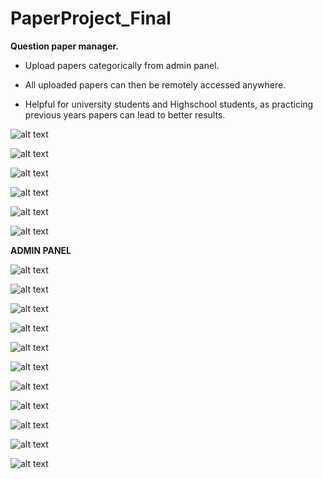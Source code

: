# PaperProject_Final

<b> Question paper manager. </b>

* Upload papers categorically from admin panel.

* All uploaded papers can then be remotely accessed anywhere.

* Helpful for university students and Highschool students, as practicing previous years papers can lead to better results.


![alt text](https://github.com/KuldeepSoni17/PaperProject_Final/blob/master/Phone_Screenshot/1.png)

![alt text](https://github.com/KuldeepSoni17/PaperProject_Final/blob/master/Phone_Screenshot/2.png)

![alt text](https://github.com/KuldeepSoni17/PaperProject_Final/blob/master/Phone_Screenshot/3.png)

![alt text](https://github.com/KuldeepSoni17/PaperProject_Final/blob/master/Phone_Screenshot/4.png)

![alt text](https://github.com/KuldeepSoni17/PaperProject_Final/blob/master/Phone_Screenshot/5.png)

![alt text](https://github.com/KuldeepSoni17/PaperProject_Final/blob/master/Phone_Screenshot/6.png)

<b> ADMIN PANEL </b>

![alt text](https://github.com/KuldeepSoni17/PaperProject_Final/blob/master/Web_Screenshot/Screenshot%20(34).png)

![alt text](https://github.com/KuldeepSoni17/PaperProject_Final/blob/master/Web_Screenshot/Screenshot%20(35).png)

![alt text](https://github.com/KuldeepSoni17/PaperProject_Final/blob/master/Web_Screenshot/Screenshot%20(36).png)

![alt text](https://github.com/KuldeepSoni17/PaperProject_Final/blob/master/Web_Screenshot/Screenshot%20(37).png)

![alt text](https://github.com/KuldeepSoni17/PaperProject_Final/blob/master/Web_Screenshot/Screenshot%20(38).png)

![alt text](https://github.com/KuldeepSoni17/PaperProject_Final/blob/master/Web_Screenshot/Screenshot%20(39).png)

![alt text](https://github.com/KuldeepSoni17/PaperProject_Final/blob/master/Web_Screenshot/Screenshot%20(40).png)

![alt text](https://github.com/KuldeepSoni17/PaperProject_Final/blob/master/Web_Screenshot/Screenshot%20(41).png)

![alt text](https://github.com/KuldeepSoni17/PaperProject_Final/blob/master/Web_Screenshot/Screenshot%20(42).png)

![alt text](https://github.com/KuldeepSoni17/PaperProject_Final/blob/master/Web_Screenshot/Screenshot%20(43).png)

![alt text](https://github.com/KuldeepSoni17/PaperProject_Final/blob/master/Web_Screenshot/Screenshot%20(44).png)
